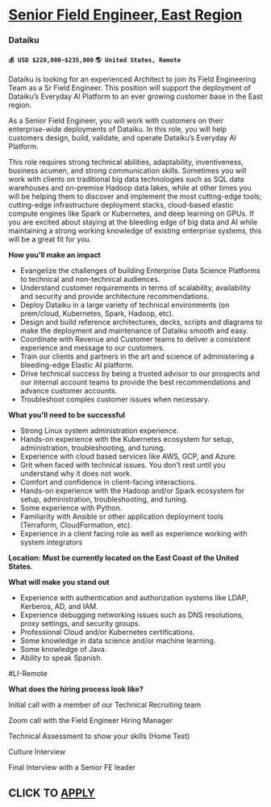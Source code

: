 # [Senior Field Engineer, East Region ](https://www.remotewlb.com/apply/senior-field-engineer-east-region)  
### Dataiku  
#### `💰 USD $220,000~$235,000` `🌎 United States, Remote`  

Dataiku is looking for an experienced Architect to join its Field Engineering Team as a Sr Field Engineer. This position will support the deployment of Dataiku’s Everyday AI Platform to an ever growing customer base in the East region.

As a Senior Field Engineer, you will work with customers on their enterprise-wide deployments of Dataiku. In this role, you will help customers design, build, validate, and operate Dataiku’s Everyday AI Platform.

This role requires strong technical abilities, adaptability, inventiveness, business acumen, and strong communication skills. Sometimes you will work with clients on traditional big data technologies such as SQL data warehouses and on-premise Hadoop data lakes, while at other times you will be helping them to discover and implement the most cutting-edge tools; cutting-edge infrastructure deployment stacks, cloud-based elastic compute engines like Spark or Kubernetes, and deep learning on GPUs. If you are excited about staying at the bleeding edge of big data and AI while maintaining a strong working knowledge of existing enterprise systems, this will be a great fit for you.

**How you'll make an impact**

  * Evangelize the challenges of building Enterprise Data Science Platforms to technical and non-technical audiences.
  * Understand customer requirements in terms of scalability, availability and security and provide architecture recommendations.
  * Deploy Dataiku in a large variety of technical environments (on prem/cloud, Kubernetes, Spark, Hadoop, etc).
  * Design and build reference architectures, decks, scripts and diagrams to make the deployment and maintenance of Dataiku smooth and easy.
  * Coordinate with Revenue and Customer teams to deliver a consistent experience and message to our customers.
  * Train our clients and partners in the art and science of administering a bleeding-edge Elastic AI platform.
  * Drive technical success by being a trusted advisor to our prospects and our internal account teams to provide the best recommendations and advance customer accounts.
  * Troubleshoot complex customer issues when necessary.

**What you'll need to be successful**

  * Strong Linux system administration experience.
  * Hands-on experience with the Kubernetes ecosystem for setup, administration, troubleshooting, and tuning.
  * Experience with cloud based services like AWS, GCP, and Azure.
  * Grit when faced with technical issues. You don’t rest until you understand why it does not work.
  * Comfort and confidence in client-facing interactions.
  * Hands-on experience with the Hadoop and/or Spark ecosystem for setup, administration, troubleshooting, and tuning.
  * Some experience with Python.
  * Familiarity with Ansible or other application deployment tools (Terraform, CloudFormation, etc).
  * Experience in a client facing role as well as experience working with system integrators

**Location: Must be currently located on the East Coast of the United States.**

**What will make you stand out**

  * Experience with authentication and authorization systems like LDAP, Kerberos, AD, and IAM.
  * Experience debugging networking issues such as DNS resolutions, proxy settings, and security groups.
  * Professional Cloud and/or Kubernetes certifications.
  * Some knowledge in data science and/or machine learning.
  * Some knowledge of Java.
  * Ability to speak Spanish. 

#LI-Remote

**What does the hiring process look like?**

Initial call with a member of our Technical Recruiting team

Zoom call with the Field Engineer Hiring Manager

Technical Assessment to show your skills (Home Test)

Culture Interview

Final Interview with a Senior FE leader

  
## CLICK TO [APPLY](https://www.remotewlb.com/apply/senior-field-engineer-east-region)

